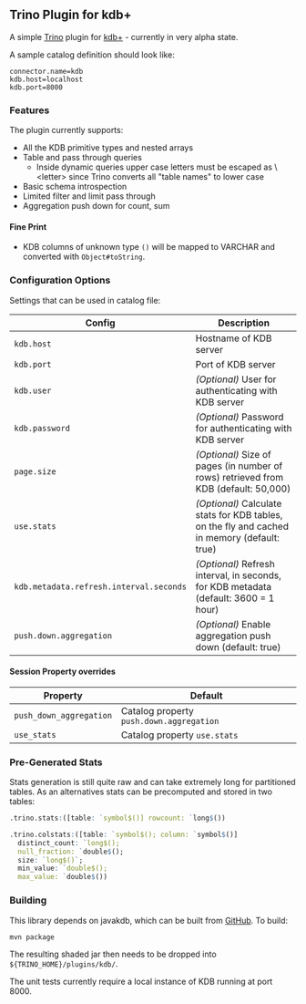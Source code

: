 ## Trino Plugin for kdb+
 
A simple [Trino](https://trino.io) plugin for [kdb+](https://code.kx.com/q/learn/) - currently in very alpha state. 

A sample catalog definition should look like:

```
connector.name=kdb
kdb.host=localhost
kdb.port=8000
```

### Features

The plugin currently supports:
- All the KDB primitive types and nested arrays
- Table and pass through queries
  - Inside dynamic queries upper case letters must be escaped as \\\<letter> since Trino converts all "table names" to lower case
- Basic schema introspection
- Limited filter and limit pass through
- Aggregation push down for count, sum

#### Fine Print

- KDB columns of unknown type `()` will be mapped to VARCHAR and converted with `Object#toString`.

### Configuration Options

Settings that can be used in catalog file:

| Config | Description |
| ----- | ----------- |
| `kdb.host` | Hostname of KDB server | 
| `kdb.port` | Port of KDB server | 
| `kdb.user` | _(Optional)_ User for authenticating with KDB server | 
| `kdb.password` | _(Optional)_ Password for authenticating with KDB server | 
| `page.size` | _(Optional)_ Size of pages (in number of rows) retrieved from KDB (default: 50,000) |
| `use.stats` | _(Optional)_ Calculate stats for KDB tables, on the fly and cached in memory (default: true) |
| `kdb.metadata.refresh.interval.seconds` | _(Optional)_ Refresh interval, in seconds, for KDB metadata (default: 3600 = 1 hour) |
| `push.down.aggregation` | _(Optional)_ Enable aggregation push down (default: true) |

#### Session Property overrides

| Property | Default |
| -------- | ------- |
| `push_down_aggregation` | Catalog property `push.down.aggregation` |
| `use_stats` | Catalog property `use.stats` |

### Pre-Generated Stats

Stats generation is still quite raw and can take extremely long for partitioned tables. As an alternatives stats can 
be precomputed and stored in two tables:

```q
.trino.stats:([table: `symbol$()] rowcount: `long$())

.trino.colstats:([table: `symbol$(); column: `symbol$()] 
  distinct_count: `long$(); 
  null_fraction: `double$();
  size: `long$()`; 
  min_value: `double$();
  max_value: `double$())
```

### Building

This library depends on javakdb, which can be built from [GitHub](https://github.com/KxSystems/javakdb). To build:

```mvn package```

The resulting shaded jar then needs to be dropped into `${TRINO_HOME}/plugins/kdb/`.

The unit tests currently require a local instance of KDB running at port 8000.